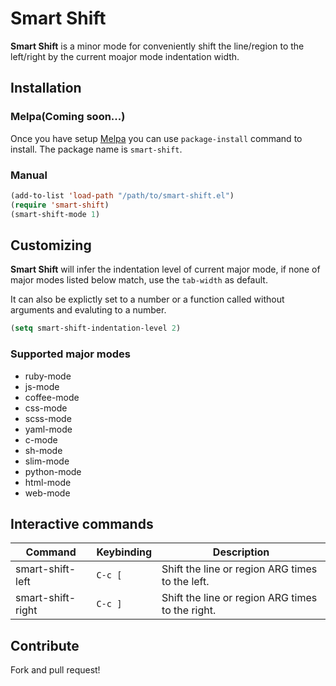 # Smart Shift
**Smart Shift** is a minor mode for conveniently shift the line/region to the left/right by the current moajor mode indentation width.

## Installation
### Melpa(Coming soon...)
Once you have setup [Melpa](http://melpa.milkbox.net/#/getting-started) you can use `package-install` command to install. The package name is `smart-shift`.

### Manual

```lisp
(add-to-list 'load-path "/path/to/smart-shift.el")
(require 'smart-shift)
(smart-shift-mode 1)
```

## Customizing
**Smart Shift** will infer the indentation level of current major mode, if none of major modes listed below match, use the `tab-width` as default.

It can also be explictly set to a number or a function called without arguments and evaluting to a number.

```lisp
(setq smart-shift-indentation-level 2)
```

### Supported major modes
- ruby-mode
- js-mode
- coffee-mode
- css-mode
- scss-mode
- yaml-mode
- c-mode
- sh-mode
- slim-mode
- python-mode
- html-mode
- web-mode

## Interactive commands

Command              | Keybinding | Description
---------------------|------------|--------------------------------------------------------
   smart-shift-left  | `C-c [`    | Shift the line or region ARG times to the left.
   smart-shift-right | `C-c ]`    | Shift the line or region ARG times to the right.


## Contribute
Fork and pull request!
